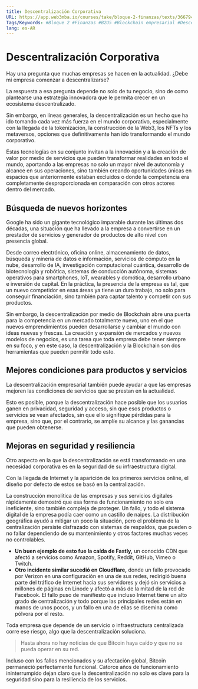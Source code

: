 ```yaml
---
title: Descentralización Corporativa
URL: https://app.web3mba.io/courses/take/bloque-2-finanzas/texts/36679431-u5-01-descentralizacion-corporativa
Tags/Keywords: #Bloque 2 #Finanzas #B2U5 #Blockchain empresarial #Descentralización Corporativa
lang: es-AR
---
```

# Descentralización Corporativa
Hay una pregunta que muchas empresas se hacen en la actualidad. ¿Debe mi empresa comenzar a descentralizarse? 

La respuesta a esa pregunta depende no solo de tu negocio, sino de como plantearse una estrategia innovadora que le permita crecer en un ecosistema descentralizado.

Sin embargo, en líneas generales, la descentralización es un hecho que ha ido tomando cada vez más fuerza en el mundo corporativo, especialmente con la llegada de la tokenización, la construcción de la Web3, los NFTs y los metaversos, opciones que definitivamente han ido transformando el mundo corporativo. 

Estas tecnologías en su conjunto invitan a la innovación y a la creación de valor por medio de servicios que pueden transformar realidades en todo el mundo, aportando a las empresas no solo un mayor nivel de autonomía y alcance en sus operaciones, sino también creando oportunidades únicas en espacios que anteriormente estaban excluidos o donde la competencia era completamente desproporcionada en comparación con otros actores dentro del mercado. 

## Búsqueda de nuevos horizontes
Google ha sido un gigante tecnológico imparable durante las últimas dos décadas, una situación que ha llevado a la empresa a convertirse en un prestador de servicios y generador de productos de alto nivel con presencia global.

Desde correo electrónico, oficina online, almacenamiento de datos, búsqueda y minería de datos e información, servicios de cómputo en la nube, desarrollo de IA, investigación computacional cuántica, desarrollo de biotecnología y robótica, sistemas de conducción autónoma, sistemas operativos para smartphones, IoT, wearables y domótica, desarrollo urbano e inversión de capital. En la práctica, la presencia de la empresa es tal, que un nuevo competidor en esas áreas ya tiene un duro trabajo, no solo para conseguir financiación, sino también para captar talento y competir con sus productos.

Sin embargo, la descentralización por medio de Blockchain abre una puerta para la competencia en un mercado totalmente nuevo, uno en el que nuevos emprendimientos pueden desarrollarse y cambiar el mundo con ideas nuevas y frescas. La creación y expansión de mercados y nuevos modelos de negocios, es una tarea que toda empresa debe tener siempre en su foco, y en este caso, la descentralización y la Blockchain son dos herramientas que pueden permitir todo esto. 

## Mejores condiciones para productos y servicios 
La descentralización empresarial también puede ayudar a que las empresas mejoren las condiciones de servicios que se prestan en la actualidad.

Esto es posible, porque la descentralización hace posible que los usuarios ganen en privacidad, seguridad y acceso, sin que esos productos o servicios se vean afectados, sin que ello signifique pérdidas para la empresa, sino que, por el contrario, se amplíe su alcance y las ganancias que pueden obtenerse. 

## Mejoras en seguridad y resiliencia
Otro aspecto en la que la descentralización se está transformando en una necesidad corporativa es en la seguridad de su infraestructura digital. 

Con la llegada de Internet y la aparición de los primeros servicios online, el diseño por defecto de estos se basó en la centralización.

La construcción monolítica de las empresas y sus servicios digitales rápidamente demostró que esa forma de funcionamiento no solo era ineficiente, sino también compleja de proteger. Un fallo, y todo el sistema digital de la empresa podía caer como un castillo de naipes. La distribución geográfica ayudó a mitigar un poco la situación, pero el problema de la centralización persiste disfrazado con sistemas de respaldos, que pueden o no fallar dependiendo de su mantenimiento y otros factores muchas veces no controlables. 

- **Un buen ejemplo de esto fue la caída de Fastly,** un conocido CDN que afectó a servicios como Amazon, Spotify, Reddit, GitHub, Vimeo o Twitch. 
- **Otro incidente similar sucedió en Cloudflare,** donde un fallo provocado por Verizon en una configuración en una de sus redes, redirigió buena parte del tráfico de Internet hacia sus servidores y dejó sin servicios a millones de páginas en Linode y afectó a más de la mitad de la red de Facebook. El fallo puso de manifiesto que incluso Internet tiene un alto grado de centralización y todo porque las principales redes están en manos de unos pocos, y un fallo en una de ellas se disemina como pólvora por el resto. 

Toda empresa que depende de un servicio o infraestructura centralizada corre ese riesgo, algo que la descentralización soluciona. 

> Hasta ahora no hay noticias de que Bitcoin haya caído y que no se pueda operar en su red. 

Incluso con los fallos mencionados y su afectación global, Bitcoin permaneció perfectamente funcional. Catorce años de funcionamiento ininterrumpido dejan claro que la descentralización no solo es clave para la seguridad sino para la resiliencia de los servicios.